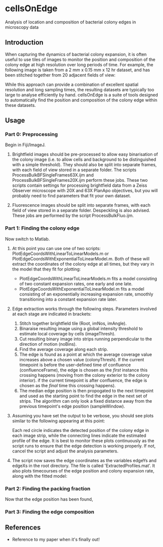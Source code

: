 # cellsOnEdge
Analysis of location and composition of bacterial colony edges in microscopy data

## Introduction

When capturing the dynamics of bacterial colony expansion, it is often useful to use tiles of images to monitor the position and composition of the colony edge at high resolution over long periods of time. For example, the following image is taken from a 2 mm x 0.15 mm x 12 hr dataset, and has been stitched together from 20 adjacent fields of view:

While this approach can provide a combination of excellent spatial resolution and long sampling times, the resulting datasets are typically too large to analyse efficiently by hand. cellsOnEdge is a suite of tools designed to automatically find the position and composition of the colony edge within these datasets.

## Usage

### Part 0: Preprocessing
Begin in Fiji/ImageJ.

1. Brightfield images should be pre-processed to allow easy binarisation of the colony image (i.e. to allow cells and background to be distinguished with a simple threshold). They should also be split into separate frames, with each field of view stored in a separate folder. The scripts ProcessBulkBFSingleFrames63X.ijm and ProcessBulkBFSingleFrames20X.ijm perform these jobs. These two scripts contain settings for processing brightfield data from a Zeiss Observer microscope with 20X and 63X PlanApo objectives, but you will probably need to find parameters that fit your own dataset.

2. Fluorescence images should be split into separate frames, with each field of view stored in a separate folder. Despeckling is also advised. These jobs are performed by the script ProcessBulkFluo.ijm.

### Part 1: Finding the colony edge
Now switch to Matlab.

1. At this point you can use one of two scripts: PlotEdgeCoordsWithLinearToLinearModels.m or PlotEdgeCoordsWithExponentialToLinearModel.m. Both of these will extract the coordinates of the colony edge at all times, but they vary in the model that they fit for plotting:

   - PlotEdgeCoordsWithLinearToLinearModels.m fits a model consisting of two constant expansion rates, one early and one late.
   - PlotEdgeCoordsWithExponentialToLinearModel.m fits a model consisting of an exponentially increasing expansion rate, smoothly transitioning into a constant expansion rate later.
   
2. Edge extraction works through the following steps. Parameters involved at each stage are indicated in brackets:

   1. Stitch together brightfield tile (Root, imNos, imAngle).
   2. Binaraise resulting image using a global intensity threshold to estimate local coverage by cells (imageThresh).
   3. Cut resulting binary image into strips running perpendicular to the direction of motion (noBins).
   4. Find the average coverage along each strip.
   5. The edge is found as a point at which the average coverage value increases above a chosen value (colonyThresh). If the current timepoint is before the user-defined time of confluence (confluenceFrame), the edge is chosen as the *first* instance this crossing happens (moving from the colony exterior to the colony interior). if the current timepoint is after confluence, the edge is chosen as the *final* time this crossing happens).
   6. The median edge position is then propogated to the next timepoint and used as the starting point to find the edge in the next set of strips. The algorithm can only look a fixed distance away from the previous timepoint's edge position (sampleWindow).
   
3. Assuming you have set the output to be verbose, you should see plots similar to the following appearing at this point:

   Each red circle indicates the detected position of the colony edge in each image strip, while the connecting lines indicate the estimated profile of the edge. It is best to monitor these plots continuously as the script runs to ensure that the edge detection is working properly. If not, cancel the script and adjust the analysis parameters.

4. The script now saves the edge coordinates as the variables edgeYs and edgeXs in the root directory. The file is called 'ExtractedProfiles.mat'. It also plots timecourses of the edge position and colony expansion rate, along with the fitted model:

### Part 2: Finding the packing fraction
Now that the edge position has been found, 

### Part 3: Finding the edge composition

## References

- Reference to my paper when it's finally out!
